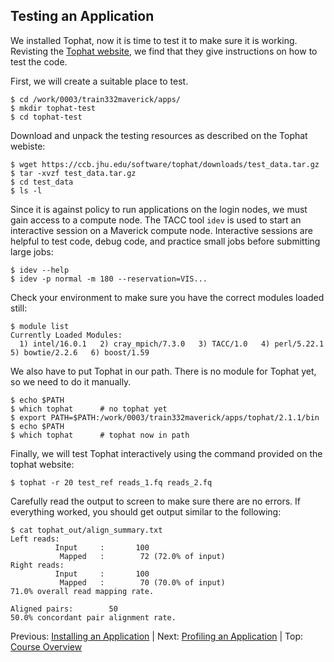 ## Testing an Application

We installed Tophat, now it is time to test it to make sure it is working. Revisting the [Tophat website](https://ccb.jhu.edu/software/tophat/tutorial.shtml), we find that they give instructions on how to test the code.

First, we will create a suitable place to test.
```
$ cd /work/0003/train332maverick/apps/
$ mkdir tophat-test
$ cd tophat-test
```

Download and unpack the testing resources as described on the Tophat webiste:
```
$ wget https://ccb.jhu.edu/software/tophat/downloads/test_data.tar.gz
$ tar -xvzf test_data.tar.gz
$ cd test_data
$ ls -l
```

Since it is against policy to run applications on the login nodes, we must gain access to a compute node. The TACC tool `idev` is used to start an interactive session on a Maverick compute node. Interactive sessions are helpful to test code, debug code, and practice small jobs before submitting large jobs:
```
$ idev --help
$ idev -p normal -m 180 --reservation=VIS...
```


Check your environment to make sure you have the correct modules loaded still:
```
$ module list
Currently Loaded Modules:
  1) intel/16.0.1   2) cray_mpich/7.3.0   3) TACC/1.0   4) perl/5.22.1   5) bowtie/2.2.6   6) boost/1.59
```

We also have to put Tophat in our path. There is no module for Tophat yet, so we need to do it manually.
```
$ echo $PATH        
$ which tophat      # no tophat yet
$ export PATH=$PATH:/work/0003/train332maverick/apps/tophat/2.1.1/bin
$ echo $PATH
$ which tophat      # tophat now in path
```

Finally, we will test Tophat interactively using the command provided on the tophat website:
```
$ tophat -r 20 test_ref reads_1.fq reads_2.fq
```

Carefully read the output to screen to make sure there are no errors. If everything worked, you should get output similar to the following:
```
$ cat tophat_out/align_summary.txt
Left reads:
          Input     :       100
           Mapped   :        72 (72.0% of input)
Right reads:
          Input     :       100
           Mapped   :        70 (70.0% of input)
71.0% overall read mapping rate.

Aligned pairs:        50
50.0% concordant pair alignment rate.
```

Previous: [Installing an Application](hpc_software_environment_03.md) | Next: [Profiling an Application](hpc_software_environment_05.md) | Top: [Course Overview](../../index.md)
